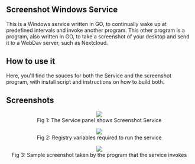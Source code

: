 ## Screenshot Windows Service

This is a Windows service written in GO, to continually wake up at predefined intervals and invoke another program.
This other program is a program, also written in GO, to take a screenshot of your desktop and send it to
a WebDav server, such as Nextcloud.

## How to use it
Here, you'll find the souces for both the Service and the screenshot program, with install script and 
instructions on how to build both.

## Screenshots
<p align="center">
  <img align="center" src="https://github.com/joesilva01862/ScreenshotWindowsService/tree/master/service/pictures/WindowsService.jpg">
  <br>
  Fig 1: The Service panel shows Screenshot Service
</p>
  
<p align="center">
  <img align="center" src="https://github.com/joesilva01862/ScreenshotWindowsService/tree/master/service/pictures/RegistryEntries.png">
  <br>
  Fig 2: Registry variables required to run the service
</p>

<p align="center">
  <img align="center" src="https://github.com/joesilva01862/ScreenshotWindowsService/tree/master/service/pictures/Screenshot.jpg">
  <br>
  Fig 3: Sample screenshot taken by the program that the service invokes
</p>
